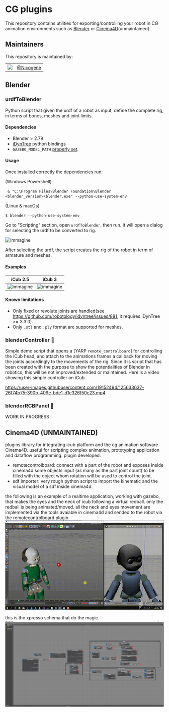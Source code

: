 # CG plugins
This repository contains utilities for exporting/controlling your robot in CG animation environments such as [Blender](https://www.blender.org/) or [Cinema4D](https://www.maxon.net/en/cinema-4d)(unmaintained)

## Maintainers
This repository is maintained by:

| | |
|:---:|:---:|
| [<img src="https://github.com/Nicogene.png" width="40">](https://github.com/niNicogenecogene) | [@Nicogene](https://github.com/Nicogene) |

## Blender
### urdfToBlender
Python script that given the urdf of a robot as input, define the complete rig, in terms of bones, meshes and joint limits.
#### Dependencies
- Blender > 2.79
- [iDynTree](https://github.com/robotology/idyntree) python bindings
- `GAZEBO_MODEL_PATH` [properly set](https://github.com/robotology/icub-models#use-the-models-with-gazebo).
#### Usage
Once installed correctly the dependencies run:

(Windows Powershell)
```
 & "C:\Program Files\Blender Foundation\Blender <blender_version>\blender.exe" --python-use-system-env
```
(Linux & macOs)
```
$ blender --python-use-system-env
```

Go to "Scripting" section, open `urdfToBlender`, then run.
It will open a dialog for selecting the urdf to be converted to rig.

![immagine](https://user-images.githubusercontent.com/19152494/126337119-6b899183-1f2a-413c-8b88-4e5727818891.png)

After selecting the urdf, the script creates the rig of the robot in term of armature and meshes.

#### Examples

|**iCub 2.5** | **iCub 3**|
|:---:|:---:|
| ![immagine](https://user-images.githubusercontent.com/19152494/126991916-39b97bd1-da3b-4114-8597-9d835ad835a1.png) | ![immagine](https://user-images.githubusercontent.com/19152494/126991957-feb4eb6b-5ae0-4d3b-bfef-4ec05a5eaf10.png) |


#### Known limitations
- Only fixed or revolute joints are handled(see https://github.com/robotology/idyntree/issues/881, it requires iDynTree >= 3.3.0).
- Only `.stl` and `.ply` format are supported for meshes.

### blenderController 🚧
Simple demo script that opens a [YARP `remote_controlboard`] for controlling the iCub head, and attach to the animations frames a callback for moving the joints accordingly to the movements of the rig.
Since it is script that has been created with the purpose to show the potentialities of Blender in robotics, this will be not improved/extended or maintained.
Here is a video showing this simple controller on iCub.

https://user-images.githubusercontent.com/19152494/125633637-26f74b75-390b-409e-bde1-d1e326f50c23.mp4

### blenderRCBPanel 🚧
WORK IN PROGRESS

## Cinema4D (UNMAINTAINED)
plugins library for integrating icub platform and the cg animation software Cinema4D. useful for scripting complex animation,
prototyping application and dataflow programming.
plugin developed:
- remotecontrolboard: connect with a part of the robot and exposes inside cinema4d some objects input (as many as the part joint count)
to be filled with the object whom rotation will be used to control the joint.
- sdf importer: very rough python script to import the kinematic and the visual model of a sdf inside cinema4d.

the following is an example of a realtime application, working with gazebo, that makes the eyes and
the neck of icub following a virtual redball. only the redball is being animated/moved. all the neck and eyes movement are
implemented via the tools avaiable in cinema4d and sended to the robot via the remotecontrolboard plugin
![xpresso schema](assets/icub_cinema.gif)

this is the xpresso schema that do the magic.
![xpresso schema](assets/icub_cinema.png)
